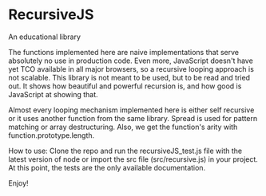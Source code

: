 # RecursiveJS
An educational library

The functions implemented here are naive implementations that serve absolutely no use in production code. Even more, JavaScript doesn't have yet TCO available in all major browsers, so a recursive looping approach is not scalable. This library is not meant to be used, but to be read and tried out. It shows how beautiful and powerful recursion is, and how good is JavaScript at showing that.

Almost every looping mechanism implemented here is either self recursive or it uses another function from the same library. Spread is used for pattern matching or array destructuring. Also, we get the function's arity with function.prototype.length.

How to use:
Clone the repo and run the recursiveJS_test.js file with the latest version of node or import the src file (src/recursive.js) in your project.
At this point, the tests are the only available documentation.

 Enjoy!
